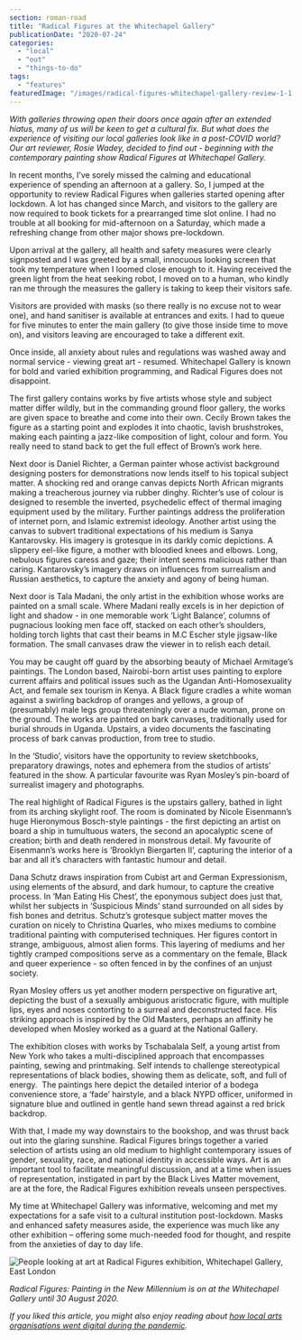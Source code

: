 ```yaml
---
section: roman-road
title: "Radical Figures at the Whitechapel Gallery"
publicationDate: "2020-07-24"
categories: 
  - "local"
  - "out"
  - "things-to-do"
tags: 
  - "features"
featuredImage: "/images/radical-figures-whitechapel-gallery-review-1-1.jpg"
---
```


_With galleries throwing open their doors once again after an extended hiatus, many of us will be keen to get a cultural fix. But what does the experience of visiting our local galleries look like in a post-COVID world? Our art reviewer, Rosie Wadey, decided to find out - beginning with the contemporary painting show Radical Figures at Whitechapel Gallery._

In recent months, I’ve sorely missed the calming and educational experience of spending an afternoon at a gallery. So, I jumped at the opportunity to review Radical Figures when galleries started opening after lockdown. A lot has changed since March, and visitors to the gallery are now required to book tickets for a prearranged time slot online. I had no trouble at all booking for mid-afternoon on a Saturday, which made a refreshing change from other major shows pre-lockdown.

Upon arrival at the gallery, all health and safety measures were clearly signposted and I was greeted by a small, innocuous looking screen that took my temperature when I loomed close enough to it. Having received the green light from the heat seeking robot, I moved on to a human, who kindly ran me through the measures the gallery is taking to keep their visitors safe.

Visitors are provided with masks (so there really is no excuse not to wear one), and hand sanitiser is available at entrances and exits. I had to queue for five minutes to enter the main gallery (to give those inside time to move on), and visitors leaving are encouraged to take a different exit.

Once inside, all anxiety about rules and regulations was washed away and normal service - viewing great art - resumed. Whitechapel Gallery is known for bold and varied exhibition programming, and Radical Figures does not disappoint.

The first gallery contains works by five artists whose style and subject matter differ wildly, but in the commanding ground floor gallery, the works are given space to breathe and come into their own. Cecily Brown takes the figure as a starting point and explodes it into chaotic, lavish brushstrokes, making each painting a jazz-like composition of light, colour and form. You really need to stand back to get the full effect of Brown’s work here.

Next door is Daniel Richter, a German painter whose activist background designing posters for demonstrations now lends itself to his topical subject matter. A shocking red and orange canvas depicts North African migrants making a treacherous journey via rubber dinghy. Richter’s use of colour is designed to resemble the inverted, psychedelic effect of thermal imaging equipment used by the military. Further paintings address the proliferation of internet porn, and Islamic extremist ideology. Another artist using the canvas to subvert traditional expectations of his medium is Sanya Kantarovsky. His imagery is grotesque in its darkly comic depictions. A slippery eel-like figure, a mother with bloodied knees and elbows. Long, nebulous figures caress and gaze; their intent seems malicious rather than caring. Kantarovsky’s imagery draws on influences from surrealism and Russian aesthetics, to capture the anxiety and agony of being human.

Next door is Tala Madani, the only artist in the exhibition whose works are painted on a small scale. Where Madani really excels is in her depiction of light and shadow - in one memorable work ‘Light Balance’, columns of pugnacious looking men face off, stacked on each other’s shoulders, holding torch lights that cast their beams in M.C Escher style jigsaw-like formation. The small canvases draw the viewer in to relish each detail.

You may be caught off guard by the absorbing beauty of Michael Armitage’s paintings. The London based, Nairobi-born artist uses painting to explore current affairs and political issues such as the Ugandan Anti-Homosexuality Act, and female sex tourism in Kenya. A Black figure cradles a white woman against a swirling backdrop of oranges and yellows, a group of (presumably) male legs group threateningly over a nude woman, prone on the ground. The works are painted on bark canvases, traditionally used for burial shrouds in Uganda. Upstairs, a video documents the fascinating process of bark canvas production, from tree to studio. 

In the ‘Studio’, visitors have the opportunity to review sketchbooks, preparatory drawings, notes and ephemera from the studios of artists’ featured in the show. A particular favourite was Ryan Mosley’s pin-board of surrealist imagery and photographs.

The real highlight of Radical Figures is the upstairs gallery, bathed in light from its arching skylight roof. The room is dominated by Nicole Eisenmann’s huge Hieronymous Bosch-style paintings - the first depicting an artist on board a ship in tumultuous waters, the second an apocalyptic scene of creation; birth and death rendered in monstrous detail. My favourite of Eisenmann’s works here is ‘Brooklyn Biergarten II’, capturing the interior of a bar and all it’s characters with fantastic humour and detail.

Dana Schutz draws inspiration from Cubist art and German Expressionism, using elements of the absurd, and dark humour, to capture the creative process. In ‘Man Eating His Chest’, the eponymous subject does just that, whilst her subjects in ‘Suspicious Minds’ stand surrounded on all sides by fish bones and detritus. Schutz’s grotesque subject matter moves the curation on nicely to Christina Quarles, who mixes mediums to combine traditional painting with computerised techniques. Her figures contort in strange, ambiguous, almost alien forms. This layering of mediums and her tightly cramped compositions serve as a commentary on the female, Black and queer experience - so often fenced in by the confines of an unjust society.

Ryan Mosley offers us yet another modern perspective on figurative art, depicting the bust of a sexually ambiguous aristocratic figure, with multiple lips, eyes and noses contorting to a surreal and deconstructed face. His striking approach is inspired by the Old Masters, perhaps an affinity he developed when Mosley worked as a guard at the National Gallery.

The exhibition closes with works by Tschabalala Self, a young artist from New York who takes a multi-disciplined approach that encompasses painting, sewing and printmaking. Self intends to challenge stereotypical representations of black bodies, showing them as delicate, soft, and full of energy.  The paintings here depict the detailed interior of a bodega convenience store, a ‘fade’ hairstyle, and a black NYPD officer, uniformed in signature blue and outlined in gentle hand sewn thread against a red brick backdrop.

With that, I made my way downstairs to the bookshop, and was thrust back out into the glaring sunshine. Radical Figures brings together a varied selection of artists using an old medium to highlight contemporary issues of gender, sexuality, race, and national identity in accessible ways. Art is an important tool to facilitate meaningful discussion, and at a time when issues of representation, instigated in part by the Black Lives Matter movement, are at the fore, the Radical Figures exhibition reveals unseen perspectives.

My time at Whitechapel Gallery was informative, welcoming and met my expectations for a safe visit to a cultural institution post-lockdown. Masks and enhanced safety measures aside, the experience was much like any other exhibition – offering some much-needed food for thought, and respite from the anxieties of day to day life.

![People looking at art at Radical Figures exhibition, Whitechapel Gallery, East London](/images/radical-figures-whitechapel-gallery-review-4-1-1024x683.jpg)

_Radical Figures: Painting in the New Millennium is on at the Whitechapel Gallery until 30 August 2020._

_If you liked this article, you might also enjoy reading about_ [_how local arts organisations went digital during the pandemic_](https://romanroadlondon.com/st-margarets-house-launches-reach-online-programme/)_._
